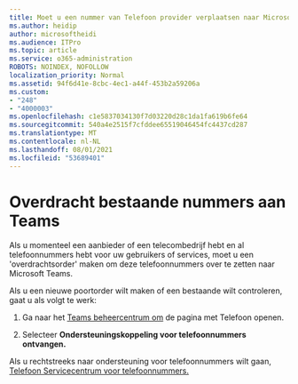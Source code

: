 ```yaml
---
title: Moet u een nummer van Telefoon provider verplaatsen naar Microsoft?
ms.author: heidip
author: microsoftheidi
ms.audience: ITPro
ms.topic: article
ms.service: o365-administration
ROBOTS: NOINDEX, NOFOLLOW
localization_priority: Normal
ms.assetid: 94f6d41e-8cbc-4ec1-a44f-453b2a59206a
ms.custom:
- "248"
- "4000003"
ms.openlocfilehash: c1e5837034130f7d03220d28c1da1fa619b6fe64
ms.sourcegitcommit: 540a4e2515f7cfddee65519046454fc4437cd287
ms.translationtype: MT
ms.contentlocale: nl-NL
ms.lasthandoff: 08/01/2021
ms.locfileid: "53689401"
---
```

# <a name="port-existing-numbers-to-teams"></a>Overdracht bestaande nummers aan Teams

Als u momenteel een aanbieder of een telecombedrijf hebt en al telefoonnummers hebt voor uw gebruikers of services, moet u een 'overdrachtsorder' maken om deze telefoonnummers over te zetten naar Microsoft Teams.  

Als u een nieuwe poortorder wilt maken of een bestaande wilt controleren, gaat u als volgt te werk: 

1. Ga naar het [Teams beheercentrum om](https://admin.teams.microsoft.com/phone-numbers) de pagina met Telefoon openen. 

1. Selecteer **Ondersteuningskoppeling voor telefoonnummers ontvangen.** 

Als u rechtstreeks naar ondersteuning voor telefoonnummers wilt gaan, [Telefoon Servicecentrum voor telefoonnummers.](https://pstnsd.powerappsportals.com/)  
